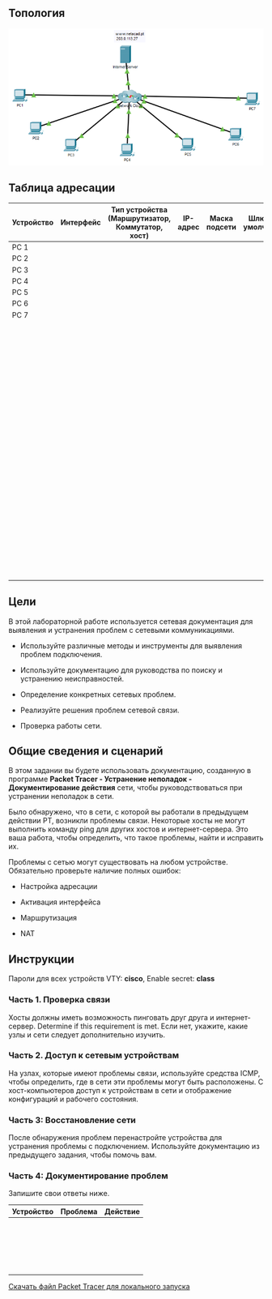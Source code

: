 ## Топология

![](./assets/topology.png)

## Таблица адресации

| Устройство | Интерфейс | Тип устройства<br>(Маршрутизатор, Коммутатор, хост) | IP-адрес | Маска подсети | Шлюз по умолчанию |
|--------|-----|------|---|---|---|
| PC 1   |     |      |   |   |   |
| PC 2   |     |      |   |   |   |
| PC 3   |     |      |   |   |   |
| PC 4   |     |      |   |   |   |
| PC 5   |     |      |   |   |   |
| PC 6   |     |      |   |   |   |
| PC 7   |     |      |   |   |   |
| &nbsp; |     |      |   |   |   |
| &nbsp; |     |      |   |   |   |
| &nbsp; |     |      |   |   |   |
| &nbsp; |     |      |   |   |   |
| &nbsp; |     |      |   |   |   |
| &nbsp; |     |      |   |   |   |
| &nbsp; |     |      |   |   |   |
| &nbsp; |     |      |   |   |   |
| &nbsp; |     |      |   |   |   |
| &nbsp; |     |      |   |   |   |
| &nbsp; |     |      |   |   |   |
| &nbsp; |     |      |   |   |   |
| &nbsp; |     |      |   |   |   |
| &nbsp; |     |      |   |   |   |
| &nbsp; |     |      |   |   |   |
| &nbsp; |     |      |   |   |   |
| &nbsp; |     |      |   |   |   |
| &nbsp; |     |      |   |   |   |
| &nbsp; |     |      |   |   |   |
| &nbsp; |     |      |   |   |   |
| &nbsp; |     |      |   |   |   |
| &nbsp; |     |      |   |   |   |
| &nbsp; |     |      |   |   |   |

## Цели

В этой лабораторной работе используется сетевая документация для выявления и устранения проблем с сетевыми коммуникациями.

-   Используйте различные методы и инструменты для выявления проблем подключения.

-   Используйте документацию для руководства по поиску и устранению неисправностей.

-   Определение конкретных сетевых проблем.

-   Реализуйте решения проблем сетевой связи.

-   Проверка работы сети.

## Общие сведения и сценарий

В этом задании вы будете использовать документацию, созданную в программе **Packet Tracer - Устранение неполадок - Документирование действия** сети, чтобы руководствоваться при устранении неполадок в сети.

Было обнаружено, что в сети, с которой вы работали в предыдущем действии PT, возникли проблемы связи. Некоторые хосты не могут выполнить команду ping для других хостов и интернет-сервера. Это ваша работа, чтобы определить, что такое проблемы, найти и исправить их.

Проблемы с сетью могут существовать на любом устройстве. Обязательно проверьте наличие полных ошибок:

-   Настройка адресации

-   Активация интерфейса

-   Маршрутизация

-   NAT

## Инструкции

Пароли для всех устройств VTY: **cisco**, Enable secret: **class**

### Часть 1. Проверка связи

Хосты должны иметь возможность пинговать друг друга и интернет-сервер. Determine if this requirement is met. Если нет, укажите, какие узлы и сети следует дополнительно изучить.

### Часть 2. Доступ к сетевым устройствам

На узлах, которые имеют проблемы связи, используйте средства ICMP, чтобы определить, где в сети эти проблемы могут быть расположены. С хост-компьютеров доступ к устройствам в сети и отображение конфигураций и рабочего состояния.

### Часть 3: Восстановление сети

После обнаружения проблем перенастройте устройства для устранения проблемы с подключением. Используйте документацию из предыдущего задания, чтобы помочь вам.

### Часть 4: Документирование проблем

Запишите свои ответы ниже.

| Устройство | Проблема | Действие |
|------------|----------|----------|
| &nbsp;     |          |          |
| &nbsp;     |          |          |
| &nbsp;     |          |          |
| &nbsp;     |          |          |
| &nbsp;     |          |          |

[Скачать файл Packet Tracer для локального запуска](./assets/12.6.2-lab.pka)